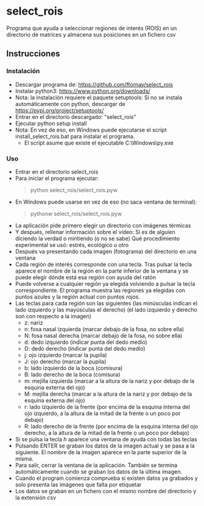 # select_rois
Programa que ayuda a seleccionar regiones de interés (ROIS) en un directorio
de matrices y almacena sus posiciones en un fichero csv
## Instrucciones
### Instalación
- Descargar programa de: https://github.com/ftornay/select_rois
- Instalar python3: https://www.python.org/downloads/
- Nota: la instalación requiere el paquete setuptools:
    Si no se instala automáticamente con python, descargar de
    https://pypi.org/project/setuptools/
- Entrar en el directorio descargado: "select_rois"
- Ejecutar python setup install
- Nota: En vez de eso, en Windows puede ejecutarse el script install_select_rois.bat para instalar el programa.
    - El script asume que existe el ejecutable C:\Windows\py.exe
### Uso
- Entrar en el directorio select_rois
- Para iniciar el programa ejecutar:
    > python select_rois/select_rois.pyw
- En Windows puede usarse en vez de eso (no saca ventana de terminal):
    > pythonw select_rois/select_rois.pyw
- La aplicación pide primero elegir un directorio con imágenes térmicas
- Y después, rellenar información sobre el vídeo:
    Si es de alguien diciendo la verdad o mintiendo (o no se sabe)
    Qué procedimiento experimental se usó: estrés, ecológico u otro
- Después va presentando cada imagen (fotograma) del directorio en una ventana
- Cada región de interés corresponde con una tecla.
    Tras pulsar la tecla aparece el nombre de la región en la parte inferior de la ventana y se puede elegir dónde está esa región con ayuda del ratón
- Puede volverse a cualquier región ya elegida volviendo a pulsar la tecla correspondiente. El programa muestra las regiones ya elegidas con puntos azules y
la región actual con puntos rojos.
- Las teclas para cada región son las siguientes
(las minúsculas indican el lado izquierdo y las mayúsculas el derecho)
(el lado izquierdo y derecho son con respecto a la imagen)
    - z: nariz
    - n: fosa nasal izquierda (marcar debajo de la fosa, no sobre ella)
    - N: fosa nasal derecha (marcar debajo de la fosa, no sobre ella)
    - d: dedo izquierdo (indicar punta del dedo medio)
    - D: dedo derecho (indicar punta del dedo medio)
    - j: ojo izquierdo (marcar la pupila)
    - J: ojo derecho (marcar la pupila)
    - b: lado izquierdo de la boca (comisura)
    - B: lado derecho de la boca (comisura)
    - m: mejilla izquierda (marcar a la altura de la nariz y por debajo de la esquina externa del ojo)
    - M: mejilla derecha (marcar a la altura de la nariz y por debajo de la esquina externa del ojo)
    - r: lado izquierdo de la frente (por encima de la esquina interna del ojo izquierdo, a la altura de la mitad de la frente o un poco por debajo)
    - R: lado derecho de la frente (por encima de la esquina interna del ojo derecho, a la altura de la mitad de la frente o un poco por debajo)
- Si se pulsa la tecla _h_ aparece una ventana de ayuda con todas las teclas
- Pulsando ENTER se graban los datos de la imagen actual y se pasa a la siguiente. El nombre de la imagen aparece en la parte superior de la misma.
- Para salir, cerrar la ventana de la aplicación. También se termina automáticamente cuando se graban los datos de la última imagen.
- Cuando el program comienza comprueba si existen datos ya grabados y solo presenta las imágenes que falta por etiquetar
- Los datos se graban en un fichero con el mismo nombre del directorio y la extensión _csv_

